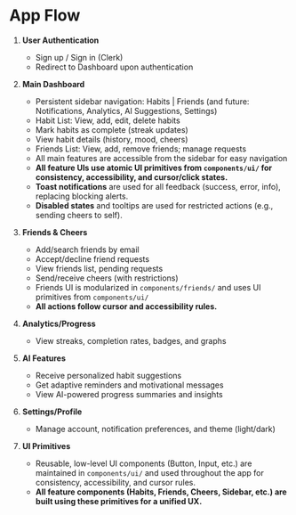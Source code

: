 # App Flow

1. **User Authentication**
   - Sign up / Sign in (Clerk)
   - Redirect to Dashboard upon authentication

2. **Main Dashboard**
   - Persistent sidebar navigation: Habits | Friends (and future: Notifications, Analytics, AI Suggestions, Settings)
   - Habit List: View, add, edit, delete habits
   - Mark habits as complete (streak updates)
   - View habit details (history, mood, cheers)
   - Friends List: View, add, remove friends; manage requests
   - All main features are accessible from the sidebar for easy navigation
   - **All feature UIs use atomic UI primitives from `components/ui/` for consistency, accessibility, and cursor/click states.**
   - **Toast notifications** are used for all feedback (success, error, info), replacing blocking alerts.
   - **Disabled states** and tooltips are used for restricted actions (e.g., sending cheers to self).

3. **Friends & Cheers**
   - Add/search friends by email
   - Accept/decline friend requests
   - View friends list, pending requests
   - Send/receive cheers (with restrictions)
   - Friends UI is modularized in `components/friends/` and uses UI primitives from `components/ui/`
   - **All actions follow cursor and accessibility rules.**

4. **Analytics/Progress**
   - View streaks, completion rates, badges, and graphs

5. **AI Features**
   - Receive personalized habit suggestions
   - Get adaptive reminders and motivational messages
   - View AI-powered progress summaries and insights

6. **Settings/Profile**
   - Manage account, notification preferences, and theme (light/dark)

7. **UI Primitives**
   - Reusable, low-level UI components (Button, Input, etc.) are maintained in `components/ui/` and used throughout the app for consistency, accessibility, and cursor rules.
   - **All feature components (Habits, Friends, Cheers, Sidebar, etc.) are built using these primitives for a unified UX.**
